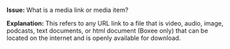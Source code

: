 **Issue:** What is a media link or media item?

**Explanation:** This refers to any URL link to a file that is video, audio, image, podcasts, text documents, or html document (Boxee only) that can be located on the internet and is openly available for download.